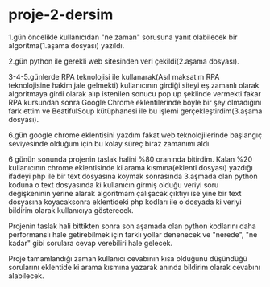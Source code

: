 # proje-2-dersim
1.gün öncelikle kullanıcıdan "ne zaman" sorusuna yanıt olabilecek bir algoritma(1.aşama dosyası) yazıldı.

2.gün python ile gerekli web sitesinden veri çekildi(2.aşama dosyası).

3-4-5.günlerde RPA teknolojisi ile kullanarak(Asıl maksatım RPA teknolojisine hakim jale gelmekti) kullanıcının girdiği siteyi eş zamanlı olarak algoritmaya girdi olarak alıp istenilen sonucu pop up şeklinde vermekti fakar 
RPA kursundan sonra Google Chrome eklentilerinde böyle bir şey olmadığını fark ettim ve BeatifulSoup kütüphanesi ile bu işlemi gerçekleştirdim(3.aşama dosyası).

6.gün google chrome eklentisini yazdım fakat web teknolojilerinde başlangıç seviyesinde olduğum için bu kolay süreç biraz zamanımı aldı.

6 günün sonunda projenin taslak halini %80 oranında bitirdim.
Kalan %20 kullanıcının chrome eklentisinde ki arama kısmına(eklenti dosyası) yazdığı ifadeyi php ile bir text dosyasına koymak 
sonrasında 3.aşmada olan python koduna o text dosyasında ki kullanıcın girmiş olduğu veriyi soru değişkeninin yerine alarak algoritmam
çalışacak çıktıyı ise yine bir text dosyasına koyacaksonra eklentideki php kodları ile o dosyada ki veriyi bildirim olarak kullanıcıya gösterecek.

Projenin taslak hali bittikten sonra son aşamada olan python kodlarını daha performanslı hale getirebilmek için farklı yollar denenecek ve "nerede", "ne kadar" gibi sorulara cevap verebiliri hale gelecek.

Proje tamamlandığı zaman kullanıcı cevabının kısa olduğunu düşündüğü sorularını eklentide ki arama kısmına yazarak anında bildirim olarak cevabını alabilecek.
